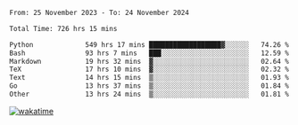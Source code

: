 <!--START_SECTION:waka-->

```txt
From: 25 November 2023 - To: 24 November 2024

Total Time: 726 hrs 15 mins

Python             549 hrs 17 mins ██████████████████▓░░░░░░   74.26 %
Bash               93 hrs 7 mins   ███░░░░░░░░░░░░░░░░░░░░░░   12.59 %
Markdown           19 hrs 32 mins  ▓░░░░░░░░░░░░░░░░░░░░░░░░   02.64 %
TeX                17 hrs 10 mins  ▓░░░░░░░░░░░░░░░░░░░░░░░░   02.32 %
Text               14 hrs 15 mins  ▒░░░░░░░░░░░░░░░░░░░░░░░░   01.93 %
Go                 13 hrs 37 mins  ▒░░░░░░░░░░░░░░░░░░░░░░░░   01.84 %
Other              13 hrs 24 mins  ▒░░░░░░░░░░░░░░░░░░░░░░░░   01.81 %
```

<!--END_SECTION:waka-->
[![wakatime](https://wakatime.com/badge/user/5f89a63a-5294-4958-ad30-2b3455e63f2a.svg)](https://wakatime.com/@5f89a63a-5294-4958-ad30-2b3455e63f2a)
